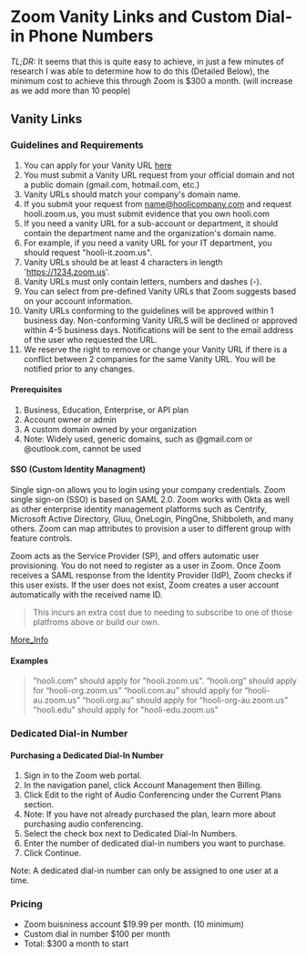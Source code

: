 # Zoom Vanity Links and Custom Dial-in Phone Numbers

_TL;DR:_ It seems that this is quite easy to achieve, in just a few minutes of research I was able to determine how to do this \(Detailed Below\), the minimum cost to achieve this through Zoom is $300 a month. \(will increase as we add more than 10 people\)

## Vanity Links

### Guidelines and Requirements

1. You can apply for your Vanity URL [here](https://zoom.us/account)
2. You must submit a Vanity URL request from your official domain and not a public domain (gmail.com, hotmail.com, etc.)
3. Vanity URLs should match your company's domain name.
4. If you submit your request from name@hoolicompany.com and request hooli.zoom.us, you must submit evidence that you own hooli.com
5. If you need a vanity URL for a sub-account or department, it should contain the department name and the organization's domain name.
6. For example, if you need a vanity URL for your IT department, you should request "hooli-it.zoom.us".
7. Vanity URLs should be at least 4 characters in length 'https://1234.zoom.us'.
8. Vanity URLs must only contain letters, numbers and dashes (-).
9. You can select from pre-defined Vanity URLs that Zoom suggests based on your account information.
10. Vanity URLs conforming to the guidelines will be approved within 1 business day. Non-conforming Vanity URLS will be declined or approved within 4-5 business days. Notifications will be sent to the email address of the user who requested the URL.
11. We reserve the right to remove or change your Vanity URL if there is a conflict between 2 companies for the same Vanity URL. You will be notified prior to any changes.

#### Prerequisites

1. Business, Education, Enterprise, or API plan
2. Account owner or admin
3. A custom domain owned by your organization
4. Note: Widely used, generic domains, such as @gmail.com or @outlook.com, cannot be used

#### SSO (Custom Identity Managment)

Single sign-on allows you to login using your company credentials. Zoom single sign-on (SSO) is based on SAML 2.0. Zoom works with Okta as well as other enterprise identity management platforms such as Centrify, Microsoft Active Directory, Gluu, OneLogin, PingOne, Shibboleth, and many others. Zoom can map attributes to provision a user to different group with feature controls.

Zoom acts as the Service Provider (SP), and offers automatic user provisioning. You do not need to register as a user in Zoom. Once Zoom receives a SAML response from the Identity Provider (IdP), Zoom checks if this user exists. If the user does not exist, Zoom creates a user account automatically with the received name ID.

> This incurs an extra cost due to needing to subscribe to one of those platfroms above or build our own.

[More_Info](https://support.zoom.us/hc/en-us/articles/201363003-Quick-start-guide-for-SSO)

#### Examples

> "hooli.com" should apply for "hooli.zoom.us".
> “hooli.org” should apply for “hooli-org.zoom.us”
> “hooli.com.au” should apply for “hooli-au.zoom.us”
> “hooli.org.au” should apply for “hooli-org-au.zoom.us”
> "hooli.edu" should apply for "hooli-edu.zoom.us"

### Dedicated Dial-in Number

#### Purchasing a Dedicated Dial-In Number

1. Sign in to the Zoom web portal.
2. In the navigation panel, click Account Management then Billing.
3. Click Edit to the right of Audio Conferencing under the Current Plans section.
4. Note: If you have not already purchased the plan, learn more about purchasing audio conferencing.
5. Select the check box next to Dedicated Dial-In Numbers.
6. Enter the number of dedicated dial-in numbers you want to purchase.
7. Click Continue.

Note: A dedicated dial-in number can only be assigned to one user at a time.

### Pricing

- Zoom buisniness account $19.99 per month. \(10 minimum\)
- Custom dial in number $100 per month
- Total: $300 a month to start
